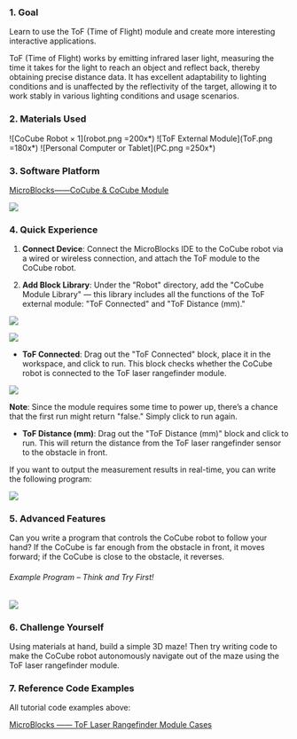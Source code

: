 ### 1. Goal

Learn to use the ToF (Time of Flight) module and create more interesting interactive applications.

ToF (Time of Flight) works by emitting infrared laser light, measuring the time it takes for the light to reach an object and reflect back, thereby obtaining precise distance data. It has excellent adaptability to lighting conditions and is unaffected by the reflectivity of the target, allowing it to work stably in various lighting conditions and usage scenarios.

### 2. Materials Used

![CoCube Robot × 1](robot.png =200x*)
![ToF External Module](ToF.png =180x*)
![Personal Computer or Tablet](PC.png =250x*)

### 3. Software Platform

[MicroBlocks——CoCube & CoCube Module](https://microblocks.fun/run/microblocks.html#scripts=GP%20Scripts%0Adepends%20%27CoCube%27%20%27CoCube%20Module%27)

![](image-1.png)

### 4. Quick Experience

1. **Connect Device**: Connect the MicroBlocks IDE to the CoCube robot via a wired or wireless connection, and attach the ToF module to the CoCube robot.

2. **Add Block Library**: Under the "Robot" directory, add the "CoCube Module Library" — this library includes all the functions of the ToF external module: "ToF Connected" and "ToF Distance (mm)."

![](image-2.png)

![](image.png)

* **ToF Connected**: Drag out the "ToF Connected" block, place it in the workspace, and click to run. This block checks whether the CoCube robot is connected to the ToF laser rangefinder module.

![](scriptImage6864473.png)

**Note**: Since the module requires some time to power up, there’s a chance that the first run might return "false." Simply click to run again.

* **ToF Distance (mm)**: Drag out the "ToF Distance (mm)" block and click to run. This will return the distance from the ToF laser rangefinder sensor to the obstacle in front.

If you want to output the measurement results in real-time, you can write the following program:

![](scriptImage6901001.png)

### 5. Advanced Features

Can you write a program that controls the CoCube robot to follow your hand? If the CoCube is far enough from the obstacle in front, it moves forward; if the CoCube is close to the obstacle, it reverses.

###### Example Program – Think and Try First!

![](scriptImage8014138.png)

### 6. Challenge Yourself

Using materials at hand, build a simple 3D maze! Then try writing code to make the CoCube robot autonomously navigate out of the maze using the ToF laser rangefinder module.

### 7. Reference Code Examples

All tutorial code examples above:

[MicroBlocks —— ToF Laser Rangefinder Module Cases](https://microblocks.fun/run/microblocks.html#scripts=GP%20Scripts%0Adepends%20%27CoCube%27%20%27CoCube%20Module%27%20%27LED%20Display%27%0A%0Ascript%20663%20105%20%7B%0AwhenButtonPressed%20%27A%27%0Aforever%20%7B%0A%20%20if%20%28%28%27ccmodule_ToF%20distance%27%29%20%3E%20120%29%20%7B%0A%20%20%20%20%27%5Bdisplay%3AmbDisplay%5D%27%204347332%0A%20%20%20%20%27CoCube%20move%27%20%27cocube%3Bforward%27%2040%0A%20%20%7D%20%28%28%27ccmodule_ToF%20distance%27%29%20%3C%2080%29%20%7B%0A%20%20%20%20%27%5Bdisplay%3AmbDisplay%5D%27%204674692%0A%20%20%20%20%27CoCube%20move%27%20%27cocube%3Bbackward%27%2040%0A%20%20%7D%20else%20%7B%0A%20%20%20%20%27%5Bdisplay%3AmbDisplay%5D%27%2015237440%0A%20%20%20%20%27CoCube%20wheels%20stop%27%0A%20%20%7D%0A%7D%0A%7D%0A%0A)
